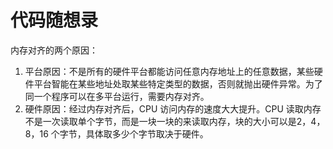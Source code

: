 # 代码随想录

内存对齐的两个原因：

1. 平台原因：不是所有的硬件平台都能访问任意内存地址上的任意数据，某些硬件平台智能在某些地址处取某些特定类型的数据，否则就抛出硬件异常。为了同一个程序可以在多平台运行，需要内存对齐。
2. 硬件原因：经过内存对齐后，CPU 访问内存的速度大大提升。CPU 读取内存不是一次读取单个字节，而是一块一块的来读取内存，块的大小可以是2，4，8，16 个字节，具体取多少个字节取决于硬件。